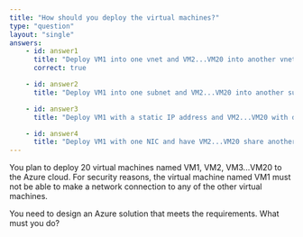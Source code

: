 ```yaml
---
title: "How should you deploy the virtual machines?"
type: "question"
layout: "single"
answers:
    - id: answer1
      title: "Deploy VM1 into one vnet and VM2...VM20 into another vnet"
      correct: true

    - id: answer2
      title: "Deploy VM1 into one subnet and VM2...VM20 into another subnet"

    - id: answer3
      title: "Deploy VM1 with a static IP address and VM2...VM20 with dynamic IP addresses"

    - id: answer4
      title: "Deploy VM1 with one NIC and have VM2...VM20 share another NIC"
---
```


You plan to deploy 20 virtual machines named VM1, VM2, VM3...VM20 to the Azure cloud. For security reasons, the virtual machine named VM1 must not be able to make a network connection to any of the other virtual machines.

You need to design an Azure solution that meets the requirements. What must you do?